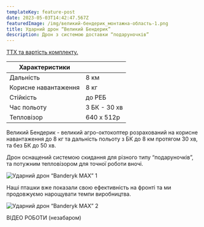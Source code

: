 ```yaml
---
templateKey: feature-post
date: 2023-05-03T14:42:47.567Z
featuredImage: /img/великий-бендерик_монтажна-область-1.png
title: Ударний дрон “Великий Бендерик”
description: Дрон з системою доставки “подаруночків”
---
```

<a href="https://drive.google.com/file/d/1-n0IA-BiaZohs5bJJNFoj9Fx7BjuscHt/view">Т﻿ТХ та вартість комплекту.</a>

| Характеристики       |               |
| -------------------- | ------------- |
| Дальність            | 8 км          |
| Корисне навантаження | 8 кг          |
| Стійкість            | до РЕБ        |
| Час польоту          | З﻿ БК - 30 хв |
| Тепловізор           | 640 х 512р    |

Великий Бендерик - великий агро-октокоптер розрахований на корисне навантаження до 8 кг та дальність польоту з БК до 8 км протягом 30 хв, та без БК до 50 хв.

Дрон оснащений системою скидання для різного типу “подаруночків”, та потужним тепловізором для точної роботи вночі.

![Ударний дрон “Banderyk MAX” 1](/img/0079.png)

Наші пташки вже показали свою ефективність на фронті та ми продовжуємо нарощувати темпи виробництва.

![Ударний дрон “Banderyk MAX” 2](/img/0068.png)

ВІДЕО РОБОТИ (незабаром)